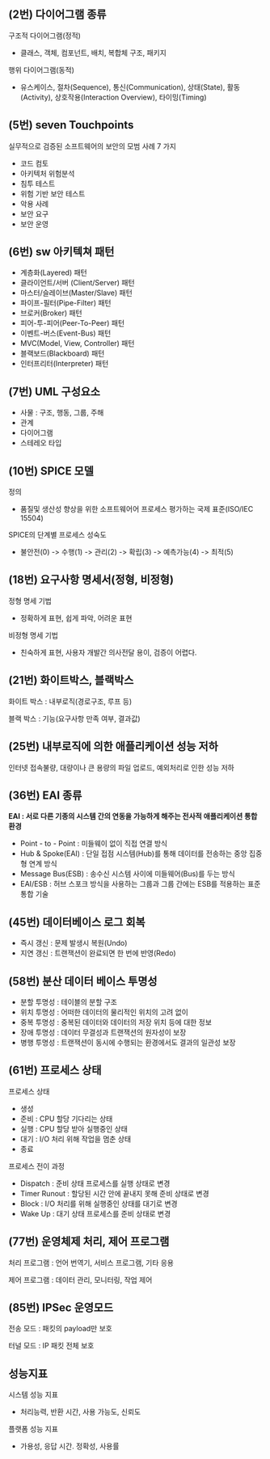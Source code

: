 ## (2번) 다이어그램 종류

구조적 다이어그램(정적)

- 클래스, 객체, 컴포넌트, 배치, 복합체 구조, 패키지

행위 다이어그램(동적)

- 유스케이스, 절차(Sequence), 통신(Communication), 상태(State), 활동(Activity), 상호작용(Interaction Overview), 타이밍(Timing)



## (5번) seven Touchpoints

실무적으로 검증된 소프트웨어의 보안의 모범 사례 7 가지

- 코드 컴토
- 아키텍처 위험분석
- 침투 테스트
- 위험 기반 보안 테스트
- 악용 사례
- 보안 요구
- 보안 운영



## (6번) sw 아키텍쳐 패턴

- 계층화(Layered) 패턴
- 클라이언트/서버 (Client/Server) 패턴
- 마스터/슬레이브(Master/Slave) 패턴
- 파이프-필터(Pipe-Filter) 패턴
- 브로커(Broker) 패턴
- 피어-투-피어(Peer-To-Peer) 패턴
- 이벤트-버스(Event-Bus) 패턴
- MVC(Model, View, Controller) 패턴
- 블랙보드(Blackboard) 패턴
- 인터프리터(Interpreter) 패턴



## (7번) UML 구성요소

- 사물 : 구조, 행동, 그룹, 주해
- 관계
- 다이어그램
- 스테레오 타입



## (10번) SPICE 모델

정의

- 품질및 생산성 향상을 위한 소프트웨어어 프로세스 평가하는 국제 표준(ISO/IEC 15504)

SPICE의 단계별 프로세스 성숙도

- 불안전(0) -> 수행(1) -> 관리(2) -> 확립(3) -> 예측가능(4) -> 최적(5)



## (18번) 요구사항 명세서(정형, 비정형)

정형 명세 기법

- 정확하게 표현, 쉽게 파악, 어려운 표현 

비정형 명세 기법

- 친숙하게 표현, 사용자 개발간 의사전달 용이, 검증이 어렵다.



## (21번) 화이트박스, 블랙박스

화이트 박스 : 내부로직(경로구조, 루프 등)

블랙 박스 : 기능(요구사항 만족 여부, 결과값)



## (25번) 내부로직에 의한 애플리케이션 성능 저하

인터넷 접속불량, 대량이나 큰 용량의 파일 업로드, 예외처리로 인한 성능 저하



## (36번)  EAI 종류

__EAI : 서로 다른 기종의 시스템 간의 연동을 가능하게 해주는 전사적 애플리케이션 통합 환경__

- Point - to - Point : 미들웨이 없이 직접 연결 방식
- Hub & Spoke(EAI) : 단일 접점 시스템(Hub)를 통해 데이터를 전송하는 중앙 집중형 연계 방식
- Message Bus(ESB) : 송수신 시스템 사이에 미들웨어(Bus)를 두는 방식
- EAI/ESB : 허브 스포크 방식을 사용하는 그룹과 그룹 간에는 ESB를 적용하는 표준 통합 기술



## (45번) 데이터베이스 로그 회복

- 즉시 갱신 : 문제 발생시 복원(Undo)
- 지연 갱신 : 트랜잭션이 완료되면 한 번에 반영(Redo)



## (58번) 분산 데이터 베이스 투명성

- 분할 투명성 : 테이블의 분할 구조
- 위치 투명성 : 어떠한 데이터의 물리적인 위치의 고려 없이
- 중복 투명성 : 중복된 데이터와 데이터의 저장 위치 등에 대한 정보
- 장애 투명성 : 데이터 무결성과 트랜잭션의 원자성이 보장
- 병행 투명성 : 트랜잭션이 동시에 수행되는 환경에서도 결과의 일관성 보장



## (61번) 프로세스 상태

프로세스 상태

- 생성
- 준비 : CPU 할당 기다리는 상태
- 실행 : CPU 할당 받아 실행중인 상태
- 대기 : I/O 처리 위해 작업을 멈춘 상태
- 종료

프로세스 전이 과정

- Dispatch : 준비 상태 프로세스를 실행 상태로 변경
- Timer Runout : 할당된 시간 안에 끝내지 못해 준비 상태로 변경
- Block : I/O 처리를 위해 실행중인 상태를 대기로 변경
- Wake Up : 대기 상태 프로세스를 준비 상태로 변경

 

## (77번) 운영체제 처리, 제어 프로그램

처리 프로그램 : 언어 번역기, 서비스 프로그램, 기타 응용

제어 프로그램 : 데이터 관리, 모니터링, 작업 제어



## (85번) IPSec 운영모드

전송 모드 : 패킷의 payload만 보호

터널 모드 : IP 패킷 전체 보호



## 성능지표

시스템 성능 지표

- 처리능력, 반환 시간, 사용 가능도, 신뢰도

플랫폼 성능 지표

- 가용성, 응답 시간. 정확성, 사용률